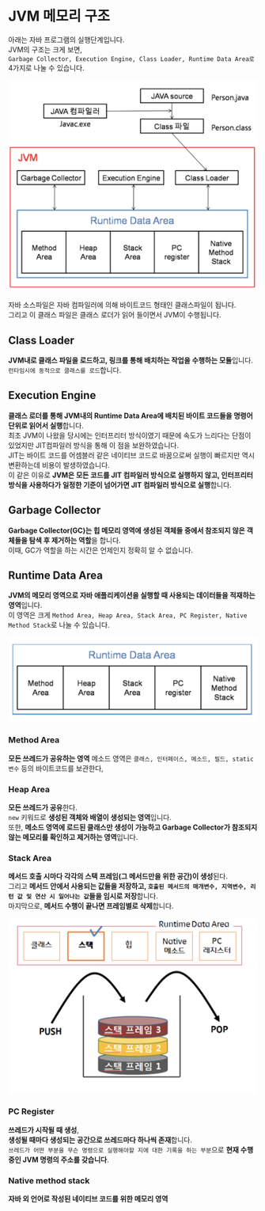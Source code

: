 # JVM 메모리 구조
아래는 자바 프로그램의 실행단계입니다.  
JVM의 구조는 크게 보면,  
`Garbage Collector, Execution Engine, Class Loader, Runtime Data Area로` 4가지로 나눌 수 있습니다.

![](../img/java-run-stage.png)

자바 소스파일은 자바 컴파일러에 의해 바이트코드 형태인 클래스파일이 됩니다.  
그리고 이 클래스 파일은 클래스 로더가 읽어 들이면서 JVM이 수행됩니다.  

## Class Loader
**JVM내로 클래스 파일을 로드하고, 링크를 통해 배치하는 작업을 수행하는 모듈**입니다.  
`런타임시에 동적으로 클래스를 로드`합니다.

## Execution Engine
**클래스 로더를 통해 JVM내의 Runtime Data Area에 배치된 바이트 코드들을 명령어 단위로 읽어서 실행**합니다.  
최초 JVM이 나왔을 당시에는 인터프리터 방식이였기 때문에 속도가 느리다는 단점이 있었지만 JIT컴파일러 방식을 통해 이 점을 보완하였습니다.  
JIT는 바이트 코드를 어셈블러 같은 네이티브 코드로 바꿈으로써 실행이 빠르지만 역시 변환하는데 비용이 발생하였습니다.  
이 같은 이유로 **JVM은 모든 코드를 JIT 컴파일러 방식으로 실행하지 않고, 인터프리터 방식을 사용하다가 일정한 기준이 넘어가면 JIT 컴파일러 방식으로 실행**합니다.

## Garbage Collector
**Garbage Collector(GC)는 힙 메모리 영역에 생성된 객체들 중에서 참조되지 않은 객체들을 탐색 후 제거하는 역할**을 합니다.  
이때, GC가 역할을 하는 시간은 언제인지 정확히 알 수 없습니다.

## Runtime Data Area
**JVM의 메모리 영역으로 자바 애플리케이션을 실행할 때 사용되는 데이터들을 적재하는 영역**입니다.  
이 영역은 크게 `Method Area, Heap Area, Stack Area, PC Register, Native Method Stack`로 나눌 수 있습니다.

![](../img/jvm-runtime-data-area.png)

### Method Area
**모든 쓰레드가 공유하는 영역**
메소드 영역은 `클래스, 인터페이스, 메소드, 필드, static변수` 등의 바이트코드를 보관한다,

### Heap Area
**모든 쓰레드가 공유**한다.  
`new` 키워드로 **생성된 객체와 배열이 생성되는 영역**입니다.  
또한, **메소드 영역에 로드된 클래스만 생성이 가능하고 Garbage Collector가 참조되지 않는 메모리를 확인하고 제거하는 영역**입니다.

### Stack Area
**메서드 호출 시마다 각각의 스택 프레임(그 메서드만을 위한 공간)이 생성**된다.  
그리고 **메서드 안에서 사용되는 값들을 저장하고, `호출된 메서드의 매개변수, 지역변수, 리턴 값 및 연산 시 일어나는 값`들을 임시로 저장**합니다.  
마지막으로, **메서드 수행이 끝나면 프레임별로 삭제**합니다.

![](../img/jvm-rda-stack.png)

### PC Register
**쓰레드가 시작될 때 생성**,  
**생성될 때마다 생성되는 공간으로 쓰레드마다 하나씩 존재**합니다.  
`쓰레드가 어떤 부분을 무슨 명령으로 실행해야할 지에 대한 기록을 하는 부분`으로 **현재 수행중인 JVM 명령의 주소를 갖습니다**.

### Native method stack
**자바 외 언어로 작성된 네이티브 코드를 위한 메모리 영역**

